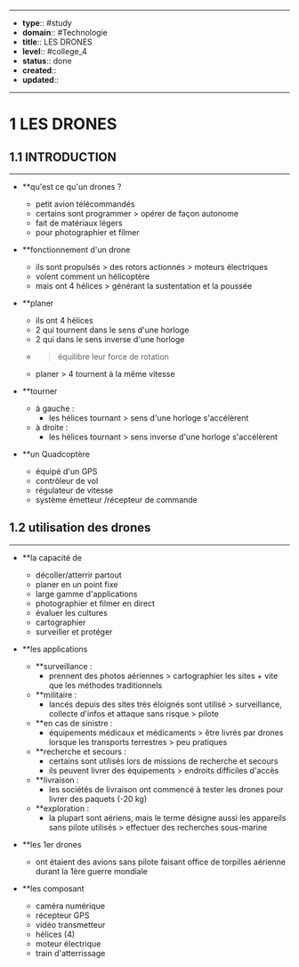 
---
- **type**:: #study
- **domain**:: #Technologie 
- **title**:: LES DRONES
- **level**:: #college_4
- **status**:: done
- **created**:: 
- **updated**:: 
---



# 1	LES DRONES



## 1.1	INTRODUCTION
---

- **qu'est ce qu'un drones ?
	- petit avion télécommandés
	- certains sont programmer > opérer de façon autonome
	- fait de matériaux légers
	- pour photographier et filmer

- **fonctionnement d'un drone
	- ils sont propulsés > des rotors actionnés > moteurs électriques
	- volent comment un hélicoptère
	- mais ont 4 hélices > générant la sustentation et la poussée

- **planer
	- ils ont 4 hélices 
	- 2 qui tournent dans le sens d'une horloge
	- 2 qui dans le sens inverse d'une horloge
	- > équilibre leur force de rotation
	- planer > 4 tournent à la même vitesse 

- **tourner 
	- à gauche : 
		- les hélices tournant > sens d'une horloge s'accélèrent
	- à droite :
		- les hélices tournant > sens inverse d'une horloge s'accélèrent

- **un Quadcoptère
	- équipé d'un GPS 
	- contrôleur de vol
	- régulateur de vitesse 
	- système émetteur /récepteur de commande

## 1.2	utilisation des drones
---

- **la capacité de 
	- décoller/atterrir partout
	- planer en un point fixe
	- large gamme d'applications
	- photographier et filmer en direct
	- évaluer les cultures
	- cartographier
	- surveiller et protéger

- **les applications
	- **surveillance :
		- prennent des photos aériennes > cartographier les sites + vite que les méthodes traditionnels 
	- **militaire :
		- lancés depuis des sites très éloignés sont utilisé > surveillance, collecte d'infos et attaque sans risque > pilote
	- **en cas de sinistre :
		- équipements médicaux et médicaments > être livrés par drones lorsque les transports terrestres > peu pratiques
	- **recherche et secours :
		- certains sont utilisés lors de missions de recherche et secours
		- ils peuvent livrer des équipements > endroits difficiles d'accès
	- **livraison :
		- les sociétés de livraison ont commencé à tester les drones pour livrer des paquets (-20 kg)
	- **exploration :
		- la plupart sont aériens, mais le terme désigne aussi les appareils sans pilote utilisés > effectuer des recherches sous-marine

- **les 1er drones 
	- ont étaient des avions sans pilote faisant office de torpilles aérienne durant la 1ère guerre mondiale

- **les composant
	- caméra numérique
	- récepteur GPS
	- vidéo transmetteur
	- hélices (4)
	- moteur électrique
	- train d'atterrissage

